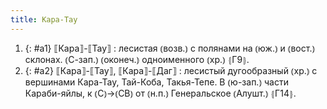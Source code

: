 ```yaml
---
title: Кара-Тау
---
```


1. {: #a1} ⟦Кара⟧-⟦Тау⟧
: лесистая ⦅возв.⦆ с полянами на ⦅юж.⦆ и ⦅вост.⦆ склонах. ⦅С-зап.⦆ ⦅оконеч.⦆ одноименного ⦅хр.⦆ ⦃Г9⦄.
2. {: #a2} ⟦Кара⟧-⟦Тау⟧, ⟦Кара⟧-⟦Даг⟧
: лесистый дугообразный ⦅хр.⦆ с вершинами Кара-Тау, Тай-Коба, Такья-Тепе. В ⦅ю-зап.⦆ части Караби-яйлы, к ⦅С⦆→⦅СВ⦆ от ⦅н.п.⦆ Генеральское ⦅Алушт.⦆ ⦃Г14⦄.
